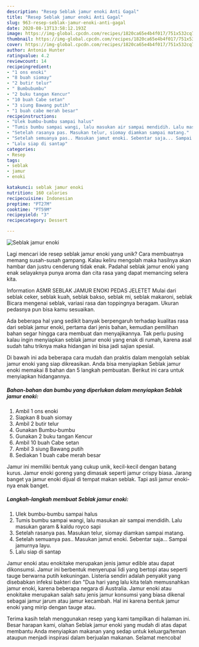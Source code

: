 ```yaml
---
description: "Resep Seblak jamur enoki Anti Gagal"
title: "Resep Seblak jamur enoki Anti Gagal"
slug: 963-resep-seblak-jamur-enoki-anti-gagal
date: 2020-08-13T13:58:12.193Z
image: https://img-global.cpcdn.com/recipes/1820ca65e4b4f017/751x532cq70/seblak-jamur-enoki-foto-resep-utama.jpg
thumbnail: https://img-global.cpcdn.com/recipes/1820ca65e4b4f017/751x532cq70/seblak-jamur-enoki-foto-resep-utama.jpg
cover: https://img-global.cpcdn.com/recipes/1820ca65e4b4f017/751x532cq70/seblak-jamur-enoki-foto-resep-utama.jpg
author: Antonio Hunter
ratingvalue: 4.2
reviewcount: 14
recipeingredient:
- "1 ons enoki"
- "8 buah siomay"
- "2 butir telur"
- " Bumbubumbu"
- "2 buku tangan Kencur"
- "10 buah Cabe setan"
- "3 siung Bawang putih"
- "1 buah cabe merah besar"
recipeinstructions:
- "Ulek bumbu-bumbu sampai halus"
- "Tumis bumbu sampai wangi, lalu masukan air sampai mendidih. Lalu masukan garam &amp; kaldu royco sapi"
- "Setelah rasanya pas. Masukan telur, siomay diamkan sampai matang."
- "Setelah semuanya pas.. Masukan jamut enoki. Sebentar saja... Sampai jamurnya layu."
- "Lalu siap di santap"
categories:
- Resep
tags:
- seblak
- jamur
- enoki

katakunci: seblak jamur enoki 
nutrition: 160 calories
recipecuisine: Indonesian
preptime: "PT27M"
cooktime: "PT59M"
recipeyield: "3"
recipecategory: Dessert

---
```



![Seblak jamur enoki](https://img-global.cpcdn.com/recipes/1820ca65e4b4f017/751x532cq70/seblak-jamur-enoki-foto-resep-utama.jpg)

Lagi mencari ide resep seblak jamur enoki yang unik? Cara membuatnya memang susah-susah gampang. Kalau keliru mengolah maka hasilnya akan hambar dan justru cenderung tidak enak. Padahal seblak jamur enoki yang enak selayaknya punya aroma dan cita rasa yang dapat memancing selera kita.

Information ASMR SEBLAK JAMUR ENOKI PEDAS JELETET Mulai dari seblak ceker, seblak kuah, seblak bakso, seblak mi, seblak makaroni, seblak Bicara mengenai seblak, variasi rasa dan toppingnya beragam. Ukuran pedasnya pun bisa kamu sesuaikan.

Ada beberapa hal yang sedikit banyak berpengaruh terhadap kualitas rasa dari seblak jamur enoki, pertama dari jenis bahan, kemudian pemilihan bahan segar hingga cara membuat dan menyajikannya. Tak perlu pusing kalau ingin menyiapkan seblak jamur enoki yang enak di rumah, karena asal sudah tahu triknya maka hidangan ini bisa jadi sajian spesial.


Di bawah ini ada beberapa cara mudah dan praktis dalam mengolah seblak jamur enoki yang siap dikreasikan. Anda bisa menyiapkan Seblak jamur enoki memakai 8 bahan dan 5 langkah pembuatan. Berikut ini cara untuk menyiapkan hidangannya.

<!--inarticleads1-->

##### Bahan-bahan dan bumbu yang diperlukan dalam menyiapkan Seblak jamur enoki:

1. Ambil 1 ons enoki
1. Siapkan 8 buah siomay
1. Ambil 2 butir telur
1. Gunakan  Bumbu-bumbu
1. Gunakan 2 buku tangan Kencur
1. Ambil 10 buah Cabe setan
1. Ambil 3 siung Bawang putih
1. Sediakan 1 buah cabe merah besar


Jamur ini memiliki bentuk yang cukup unik, kecil-kecil dengan batang kurus. Jamur enoki goreng yang dimasak seperti jamur crispy biasa. Jarang banget ya jamur enoki dijual di tempat makan seblak. Tapi asli jamur enoki-nya enak banget. 

<!--inarticleads2-->

##### Langkah-langkah membuat Seblak jamur enoki:

1. Ulek bumbu-bumbu sampai halus
1. Tumis bumbu sampai wangi, lalu masukan air sampai mendidih. Lalu masukan garam &amp; kaldu royco sapi
1. Setelah rasanya pas. Masukan telur, siomay diamkan sampai matang.
1. Setelah semuanya pas.. Masukan jamut enoki. Sebentar saja... Sampai jamurnya layu.
1. Lalu siap di santap


Jamur enoki atau enokitake merupakan jenis jamur edible atau dapat dikonsumsi. Jamur ini berbentuk menyerupai lidi yang bertopi atau seperti tauge berwarna putih kekuningan. Listeria sendiri adalah penyakit yang disebabkan infeksi bakteri dan &#34;Dua hari yang lalu kita telah memusnahkan jamur enoki, karena beberapa negara di Australia. Jamur enoki atau enokitake merupakan salah satu jenis jamur konsumsi yang biasa dikenal sebagai jamur jarum atau jamur kecambah. Hal ini karena bentuk jamur enoki yang mirip dengan tauge atau. 

Terima kasih telah menggunakan resep yang kami tampilkan di halaman ini. Besar harapan kami, olahan Seblak jamur enoki yang mudah di atas dapat membantu Anda menyiapkan makanan yang sedap untuk keluarga/teman ataupun menjadi inspirasi dalam berjualan makanan. Selamat mencoba!
